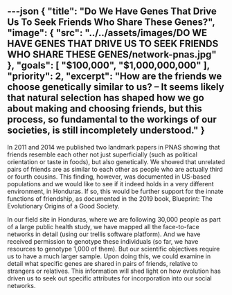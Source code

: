 ---json
{
  "title": "Do We Have Genes That Drive Us To Seek Friends Who Share These Genes?",
  "image": {
    "src": "../../assets/images/DO WE HAVE GENES THAT DRIVE US TO SEEK FRIENDS WHO SHARE THESE GENES/network-pnas.jpg"
  },
  "goals": [
    "$100,000",
    "$1,000,000,000"
  ],
  "priority": 2,
  "excerpt": "How are the friends we choose genetically similar to us? – It seems likely that natural selection has shaped how we go about making and choosing friends, but this process, so fundamental to the workings of our societies, is still incompletely understood."
}
---

In 2011 and 2014 we published two landmark papers in PNAS showing that friends resemble each other not just superficially (such as political orientation or taste in foods), but also genetically.  We showed that unrelated pairs of friends are as similar to each other as people who are actually third or fourth cousins.  This finding, however, was documented in US-based populations and we would like to see if it indeed holds in a very different environment, in Honduras.  If so, this would be further support for the innate functions of friendship, as documented in the 2019 book, Blueprint: The Evolutionary Origins of a Good Society.

In our field site in Honduras, where we are following 30,000 people as part of a large public health study, we have mapped all the face-to-face networks in detail (using our trellis software platform).  And we have received permission to genotype these individuals (so far, we have resources to genotype 1,000 of them).  But our scientific objectives require us to have a much larger sample. Upon doing this, we could examine in detail what specific genes are shared in pairs of friends, relative to strangers or relatives. This information will shed light on how evolution has driven us to seek out specific attributes for incorporation into our social networks.